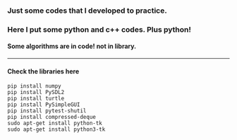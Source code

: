 ### Just some codes that I developed to practice.

### Here I put some python and c++ codes. Plus python!

#### Some algorithms are in code! not in library.  

-----
#### Check the libraries here

```
pip install numpy
pip install PySDL2
pip install turtle
pip install PySimpleGUI 
pip install pytest-shutil
pip install compressed-deque
sudo apt-get install python-tk
sudo apt-get install python3-tk
```
